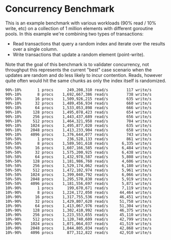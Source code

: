 # Concurrency Benchmark

This is an example benchmark with various workloads (90% read / 10% write, etc) on a collection of 1 million elements with different goroutine pools. In this example we're combining two types of transactions:
 * Read transactions that query a random index and iterate over the results over a single column.
 * Write transactions that update a random element (point-write).

Note that the goal of this benchmark is to validater concurrency, not throughput this represents the current "best" case scenario when the updates are random and do less likely to incur contention. Reads, however quite often would hit the same chunks as only the index itself is randomized.

```
90%-10%       1 procs      249,208,310 read/s        117 write/s
90%-10%       8 procs    1,692,667,386 read/s        738 write/s
90%-10%      16 procs    1,509,926,215 read/s        635 write/s
90%-10%      32 procs    1,489,456,934 read/s        660 write/s
90%-10%      64 procs    1,533,053,898 read/s        666 write/s
90%-10%     128 procs    1,495,078,423 read/s        654 write/s
90%-10%     256 procs    1,443,437,689 read/s        656 write/s
90%-10%     512 procs    1,464,321,958 read/s        704 write/s
90%-10%    1024 procs    1,495,877,020 read/s        635 write/s
90%-10%    2048 procs    1,413,233,904 read/s        658 write/s
90%-10%    4096 procs    1,376,644,077 read/s        743 write/s
50%-50%       1 procs      236,528,133 read/s        861 write/s
50%-50%       8 procs    1,589,501,618 read/s      6,335 write/s
50%-50%      16 procs    1,607,166,585 read/s      6,484 write/s
50%-50%      32 procs    1,575,200,925 read/s      6,438 write/s
50%-50%      64 procs    1,432,978,587 read/s      5,808 write/s
50%-50%     128 procs    1,181,986,760 read/s      4,606 write/s
50%-50%     256 procs    1,529,174,062 read/s      6,180 write/s
50%-50%     512 procs    1,472,102,974 read/s      5,961 write/s
50%-50%    1024 procs    1,399,040,792 read/s      6,066 write/s
50%-50%    2048 procs    1,295,570,830 read/s      5,919 write/s
50%-50%    4096 procs    1,181,556,697 read/s      5,871 write/s
10%-90%       1 procs      199,670,671 read/s      7,119 write/s
10%-90%       8 procs    1,224,172,050 read/s     44,464 write/s
10%-90%      16 procs    1,317,755,536 read/s     46,451 write/s
10%-90%      32 procs    1,429,807,620 read/s     51,758 write/s
10%-90%      64 procs    1,413,067,976 read/s     51,304 write/s
10%-90%     128 procs    1,302,410,992 read/s     46,375 write/s
10%-90%     256 procs    1,223,553,655 read/s     45,110 write/s
10%-90%     512 procs    1,120,740,609 read/s     42,799 write/s
10%-90%    1024 procs    1,071,064,037 read/s     41,519 write/s
10%-90%    2048 procs    1,044,805,034 read/s     42,868 write/s
10%-90%    4096 procs      877,312,822 read/s     42,910 write/s
```